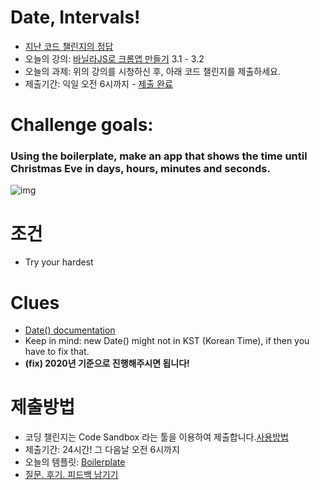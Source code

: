 # Date, Intervals!

- [지난 코드 챌린지의 정답](https://codesandbox.io/s/day-four-solution-y1vrn)
- 오늘의 강의: [바닐라JS로 크롬앱 만들기](https://nomadcoders.co/javascript-for-beginners/lectures/1473) 3.1 - 3.2
- 오늘의 과제: 위의 강의를 시청하신 후, 아래 코드 챌린지를 제출하세요.
- 제출기간: 익일 오전 6시까지 - [제출 완료](https://codesandbox.io/s/day5-bd5bn)

# Challenge goals:

### Using the boilerplate, make an app that shows the time until Christmas Eve in days, hours, minutes and seconds.

![img](https://nomad-coders-assets.s3.amazonaws.com/media/public/django-summernote/2019-11-28/1f99bb41-4215-4518-bca5-bb53b92923ee.gif)

# 조건

- Try your hardest

# Clues

- [Date() documentation](https://developer.mozilla.org/ko/docs/Web/JavaScript/Reference/Global_Objects/Date)
- Keep in mind: new Date() might not in KST (Korean Time), if then you have to fix that.
- **(fix) 2020년 기준으로 진행해주시면 됩니다!**

# 제출방법

- 코딩 챌린지는 Code Sandbox 라는 툴을 이용하여 제출합니다.[사용방법](https://nomadcoders.co/faq/code-sandbox)
- 제출기간: 24시간! 그 다음날 오전 6시까지
- 오늘의 템플릿: [Boilerplate](https://codesandbox.io/s/day-five-blueprint-6pxiy)
- [질문. 후기. 피드백 남기기](https://docs.google.com/forms/d/e/1FAIpQLSc5aJO_dMq6mWzSh3GJHqEtGhoOEc57l6hdM0SnK5VmGROasQ/viewform)